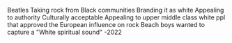 Beatles 
Taking rock from Black communities 
Branding it as white 
Appealing to authority 
Culturally acceptable
Appealing to upper middle class white ppl that approved the European influence on rock 
Beach boys wanted to capture a "White spiritual sound" -2022